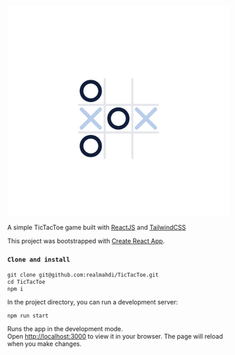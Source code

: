 ![Screenshot](images/pic1.png)

A simple TicTacToe game built with [ReactJS](https://reactjs.org/) and [TailwindCSS](https://tailwindcss.com/)

This project was bootstrapped with [Create React App](https://github.com/facebook/create-react-app).

### `Clone and install`
```
git clone git@github.com:realmahdi/TicTacToe.git
cd TicTacToe
npm i
```
In the project directory, you can run a development server:
```
npm run start
```
Runs the app in the development mode.\
Open [http://localhost:3000](http://localhost:3000) to view it in your browser.
The page will reload when you make changes.
